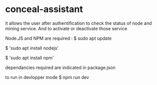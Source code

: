 # conceal-assistant
it allows the user after authentification to check the status of node and mining service.
And to activate or deactivate those service

Node.JS and NPM are required :
$ sudo apt update

$ 'sudo apt install nodejs'

$ 'sudo apt install npm'

dependancies required are indicated in package.json

to run in devlopper mode
$ npm run dev

